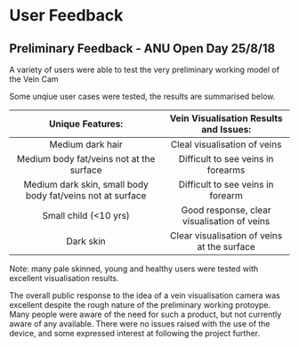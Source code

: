 # User Feedback


## Preliminary Feedback - ANU Open Day 25/8/18
A variety of users were able to test the very preliminary working model of the Vein Cam

Some unqiue user cases were tested, the results are summarised below. 

| Unique Features: | Vein Visualisation Results and Issues: |
| :---: | :---: |
| Medium dark hair  | Cleal visualisation of veins  |
| Medium body fat/veins not at the surface | Difficult to see veins in forearms |
| Medium dark skin, small body body fat/veins not at surface  | Difficult to see veins in forearm  |
| Small child (<10 yrs) | Good response, clear visualisation of veins |
| Dark skin | Clear visualisation of veins at the surface |

Note: many pale skinned, young and healthy users were tested with excellent visualisation results.

The overall public response to the idea of a vein visualisation camera was excellent despite the rough nature of the preliminary working protoype. Many people were aware of the need for such a product, but not currently aware of any available. There were no issues raised with the use of the device, and some expressed interest at following the project further.
